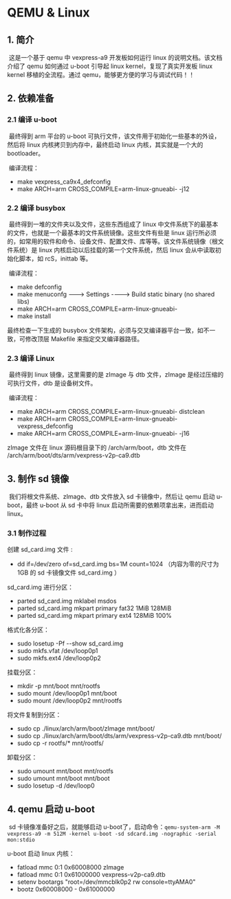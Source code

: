 # QEMU & Linux

## 1. 简介

​	这是一个基于 qemu 中 vexpress-a9 开发板如何运行 linux 的说明文档。该文档介绍了 qemu 如何通过 u-boot 引导起 linux kernel，复现了真实开发板 linux kernel 移植的全流程。通过 qemu，能够更方便的学习与调试代码！！

## 2. 依赖准备

### 2.1 编译 u-boot

​	最终得到 arm 平台的 u-boot 可执行文件，该文件用于初始化一些基本的外设，然后将 linux 内核拷贝到内存中，最终启动 linux 内核，其实就是一个大的 bootloader。

​	编译流程：

* make vexpress_ca9x4_defconfig
* make ARCH=arm CROSS_COMPILE=arm-linux-gnueabi- -j12

### 2.2 编译 busybox

​	最终得到一堆的文件夹以及文件，这些东西组成了 linux 中文件系统下的最基本的文件，也就是一个最基本的文件系统镜像。这些文件有些是 linux 运行所必须的，如常用的软件和命令、设备文件、配置文件、库等等。该文件系统镜像（根文件系统）是 linux 内核启动以后挂载的第一个文件系统，然后 linux 会从中读取初始化脚本，如 rcS，inittab 等。

​	编译流程：

* make defconfig
* make menuconfg ---> Settings ---->  Build static binary (no shared libs) 
* make ARCH=arm CROSS_COMPILE=arm-linux-gnueabi-
* make install

最终检查一下生成的 busybox 文件架构，必须与交叉编译器平台一致，如不一致，可修改顶层 Makefile 来指定交叉编译器路径。

### 2.3 编译 Linux

​	最终得到 linux 镜像，这里需要的是 zImage 与 dtb 文件，zImage 是经过压缩的可执行文件，dtb 是设备树文件。

​	编译流程：

* make ARCH=arm CROSS_COMPILE=arm-linux-gnueabi- distclean
* make ARCH=arm CROSS_COMPILE=arm-linux-gnueabi- vexpress_defconfig
* make ARCH=arm CROSS_COMPILE=arm-linux-gnueabi- -j16

zImage 文件在 linux 源码根目录下的 /arch/arm/boot，dtb 文件在 /arch/arm/boot/dts/arm/vexpress-v2p-ca9.dtb



## 3. 制作 sd 镜像

​	我们将根文件系统、zImage、dtb 文件放入 sd 卡镜像中，然后让 qemu 启动 u-boot，最终 u-boot 从 sd 卡中将 linux 启动所需要的依赖项拿出来，进而启动 linux。

### 3.1 制作过程

创建 sd_card.img 文件 :

* dd if=/dev/zero of=sd_card.img bs=1M count=1024 （内容为零的尺寸为 1GB 的 sd 卡镜像文件 sd_card.img ）

sd_card.img 进行分区：

* parted sd_card.img mklabel msdos
* parted sd_card.img mkpart primary fat32 1MiB 128MiB
* parted sd_card.img mkpart primary ext4 128MiB 100%

格式化各分区：

* sudo losetup -Pf --show sd_card.img
* sudo mkfs.vfat /dev/loop0p1
* sudo mkfs.ext4 /dev/loop0p2

挂载分区：

* mkdir -p mnt/boot mnt/rootfs
* sudo mount /dev/loop0p1 mnt/boot
* sudo mount /dev/loop0p2 mnt/rootfs

将文件复制到分区：

* sudo cp ./linux/arch/arm/boot/zImage mnt/boot/
* sudo cp ./linux/arch/arm/boot/dts/arm/vexpress-v2p-ca9.dtb mnt/boot/
* sudo cp -r rootfs/* mnt/rootfs/

卸载分区：

* sudo umount mnt/boot mnt/rootfs
* sudo umount mnt/boot mnt/boot
* sudo losetup -d /dev/loop0

## 4. qemu 启动 u-boot

​	sd 卡镜像准备好之后，就能够启动 u-boot了，启动命令：`qemu-system-arm -M vexpress-a9 -m 512M -kernel u-boot -sd sdcard.img -nographic -serial mon:stdio`

u-boot 启动 linux 内核：

* fatload mmc 0:1 0x60008000 zImage
* fatload mmc 0:1 0x61000000 vexpress-v2p-ca9.dtb
* setenv bootargs "root=/dev/mmcblk0p2 rw console=ttyAMA0"
* bootz 0x60008000 - 0x61000000